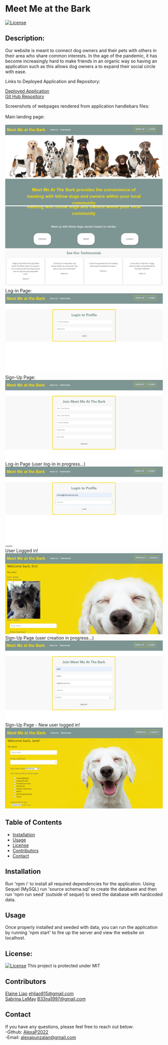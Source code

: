 # Meet Me at the Bark
[![License](https://img.shields.io/badge/License-MIT-blue.svg)](https://opensource.org/licenses/MIT)
## Description:
Our website is meant to connect dog owners and their pets with others in their area who share common interests.  In the age of the pandemic, it has become increasingly hard to make friends in an organic way so having an application such as this allows dog owners a to expand their social circle with ease.<br>

Links to Deployed Application and Repository:

[Deployed Application](https://) <br>
[Git Hub Repository](https://github.com/ehliao/meet-me-at-the-bark)<br>

Screenshots of webpages rendered from application  handlebars files: <br><br>
Main landing page:<br><br>
![](/screenshots/screenshot1.png)
![](/screenshots/screenshot2.png)<br>
Log-in Page:<br>
![](/screenshots/screenshot3.png)<br>
Sign-Up Page:<br>
![](/screenshots/screenshot4.png)<br>
Log-in Page (user log-in in progress...)<br>
![](/screenshots/screenshot5.png)<br>
User Logged in!<br>
![](/screenshots/screenshot6.png)<br>
Sign-Up Page (user creation in progress...)<br>
![](/screenshots/screenshot7.png)<br>
Sign-Up Page - New user logged in!<br>
![](/screenshots/screenshot8.png)


## Table of Contents
* [Installation](#installation)
* [Usage](#usage)
* [License](#license)
* [Contributors](#contributors)
* [Contact](#contact)
## Installation
Run 'npm i' to install all required dependencies for the application.  Using Sequel (MySQL) run 'source schema.sql' to create the database and then run 'npm run seed' (outside of sequel) to seed the database with hardcoded data.
## Usage
Once properly installed and seeded with data, you can run the application by running 'npm start' to fire up the server and view the website on localhost.
## License:
[![License](https://img.shields.io/badge/License-MIT-blue.svg)](https://opensource.org/licenses/MIT)
 This project is protected under MIT 
## Contributors
[Elaine Liao](https://github.com/ehliao) [ehliao815@gmail.com](mailto:ehliao815@gmail.com)<br> 
[Sabrina LeMay](https://github.com/sabrinalemay) [B33na1997@gmail.com](mailto:B33na1997@gmail.com)
## Contact 
If you have any questions, please feel free to reach out below: <br>
-Github: [AlexaP2022](http://github.com/AlexaP2022) <br>
-Email: [alexapunzalan@gmail.com](mailto:alexapunzalan@gmail.com)